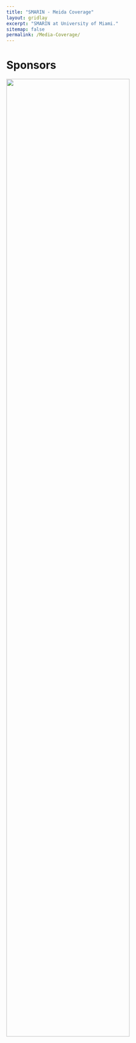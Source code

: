 ```yaml
---
title: "SMARIN - Meida Coverage"
layout: gridlay
excerpt: "SMARIN at University of Miami."
sitemap: false
permalink: /Media-Coverage/
---
```


# Sponsors

<img src="https://SMARIN-LAB.github.io/images/pic/MediaCoverage.jpg" width="80%">
